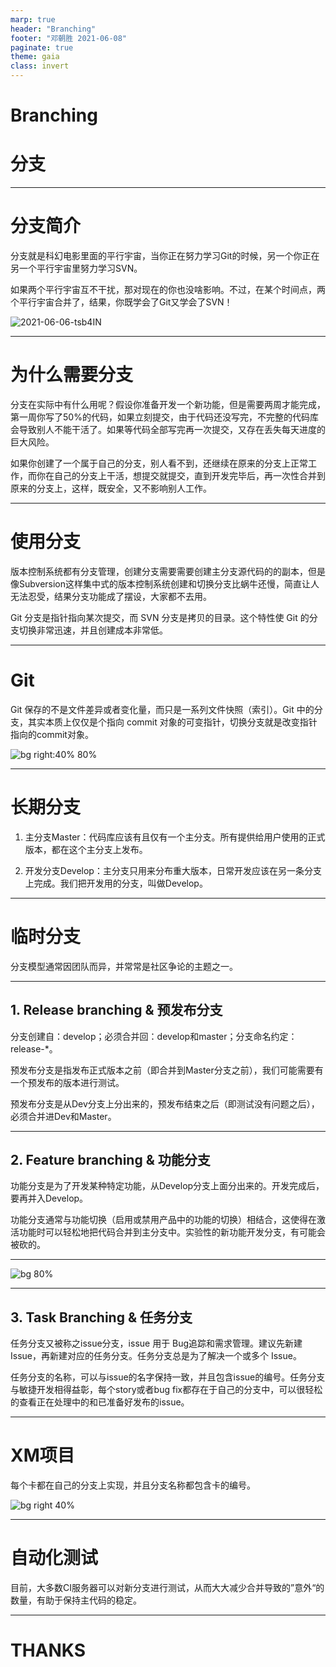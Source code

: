 ```yaml
---
marp: true
header: "Branching"
footer: "邓朝胜 2021-06-08"
paginate: true
theme: gaia
class: invert
---
```


<!-- _class: lead invert -->


# Branching

# 分支

---

# 分支简介

分支就是科幻电影里面的平行宇宙，当你正在努力学习Git的时候，另一个你正在另一个平行宇宙里努力学习SVN。

如果两个平行宇宙互不干扰，那对现在的你也没啥影响。不过，在某个时间点，两个平行宇宙合并了，结果，你既学会了Git又学会了SVN！

![2021-06-06-tsb4IN](https://image.ldbmcs.com/2021-06-06-tsb4IN.jpg)

---

# 为什么需要分支

分支在实际中有什么用呢？假设你准备开发一个新功能，但是需要两周才能完成，第一周你写了50%的代码，如果立刻提交，由于代码还没写完，不完整的代码库会导致别人不能干活了。如果等代码全部写完再一次提交，又存在丢失每天进度的巨大风险。

如果你创建了一个属于自己的分支，别人看不到，还继续在原来的分支上正常工作，而你在自己的分支上干活，想提交就提交，直到开发完毕后，再一次性合并到原来的分支上，这样，既安全，又不影响别人工作。

---

# 使用分支

版本控制系统都有分支管理，创建分支需要需要创建主分支源代码的的副本，但是像Subversion这样集中式的版本控制系统创建和切换分支比蜗牛还慢，简直让人无法忍受，结果分支功能成了摆设，大家都不去用。

Git 分支是指针指向某次提交，而 SVN 分支是拷贝的目录。这个特性使 Git 的分支切换非常迅速，并且创建成本非常低。

---

# Git

Git 保存的不是文件差异或者变化量，而只是一系列文件快照（索引）。Git 中的分支，其实本质上仅仅是个指向 commit 对象的可变指针，切换分支就是改变指针指向的commit对象。

![bg right:40% 80%](https://image.ldbmcs.com/2021-06-06-Bys7se.jpg)

---

# 长期分支

1. 主分支Master：代码库应该有且仅有一个主分支。所有提供给用户使用的正式版本，都在这个主分支上发布。

2. 开发分支Develop：主分支只用来分布重大版本，日常开发应该在另一条分支上完成。我们把开发用的分支，叫做Develop。

---

# 临时分支

分支模型通常因团队而异，并常常是社区争论的主题之一。

---

## 1. Release branching & 预发布分支

分支创建自：develop；必须合并回：develop和master；分支命名约定：release-*。

预发布分支是指发布正式版本之前（即合并到Master分支之前），我们可能需要有一个预发布的版本进行测试。

预发布分支是从Dev分支上分出来的，预发布结束之后（即测试没有问题之后），必须合并进Dev和Master。

---

## 2. Feature branching & 功能分支

功能分支是为了开发某种特定功能，从Develop分支上面分出来的。开发完成后，要再并入Develop。

功能分支通常与功能切换（启用或禁用产品中的功能的切换）相结合，这使得在激活功能时可以轻松地把代码合并到主分支中。实验性的新功能开发分支，有可能会被砍的。

---

![bg 80%](https://image.ldbmcs.com/2021-06-07-FJbvON.jpg)

---

## 3. Task Branching & 任务分支

任务分支又被称之issue分支，issue 用于 Bug追踪和需求管理。建议先新建 Issue，再新建对应的任务分支。任务分支总是为了解决一个或多个 Issue。

任务分支的名称，可以与issue的名字保持一致，并且包含issue的编号。任务分支与敏捷开发相得益彰，每个story或者bug fix都存在于自己的分支中，可以很轻松的查看正在处理中的和已准备好发布的issue。

---

# XM项目

每个卡都在自己的分支上实现，并且分支名称都包含卡的编号。

![bg right 40%](https://image.ldbmcs.com/2021-06-06-1cglgW.png)

---

# 自动化测试

目前，大多数CI服务器可以对新分支进行测试，从而大大减少合并导致的”意外“的数量，有助于保持主代码的稳定。

---

<!-- _class: lead invert -->

# THANKS